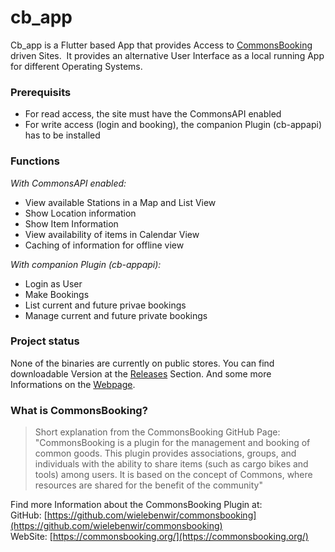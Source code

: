 # cb_app

Cb_app is a Flutter based App that provides Access to [CommonsBooking](#user-content-what-is-commonsbooking) driven Sites.  It provides an alternative User Interface as a local running App for different Operating Systems.

### Prerequisits

- For read access, the site must have the CommonsAPI enabled
- For write access (login and booking), the companion Plugin (cb-appapi) has to be installed

### Functions

_With CommonsAPI enabled:_

- View available Stations in a Map and List View
- Show Location information
- Show Item Information
- View availability of items in Calendar View
- Caching of information for offline view

_With companion Plugin (cb-appapi):_

- Login as User
- Make Bookings
- List current and future privae bookings
- Manage current and future private bookings

### Project status

None of the binaries are currently on public stores. You can find downloadable Version at the [Releases](https://github.com/printpagestopdf/cb_app/releases/tag/latest) Section. And some more Informations on the [Webpage](https://printpagestopdf.github.io/cb_app/).

### What is CommonsBooking?

> Short explanation from the CommonsBooking GitHub Page:  
> "CommonsBooking is a plugin for the management and booking of common goods. This plugin provides associations, groups, and individuals with the ability to share items (such as cargo bikes and tools) among users. It is based on the concept of Commons, where resources are shared for the benefit of the community"

Find more Information about the CommonsBooking Plugin at:  
GitHub: [https://github.com/wielebenwir/commonsbooking](https://github.com/wielebenwir/commonsbooking)  
WebSite: [https://commonsbooking.org/](https://commonsbooking.org/)
